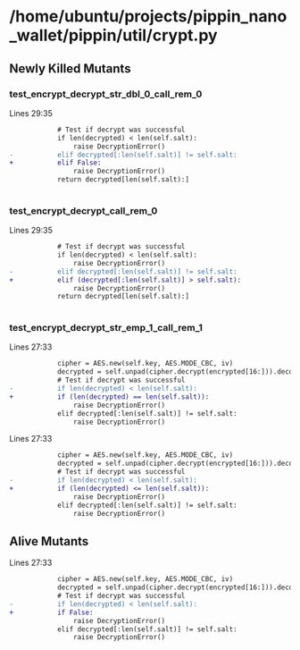 



# /home/ubuntu/projects/pippin_nano_wallet/pippin/util/crypt.py

## Newly Killed Mutants

### test_encrypt_decrypt_str_dbl_0_call_rem_0
  
Lines 29:35

```diff
	        # Test if decrypt was successful
	        if len(decrypted) < len(self.salt):
	            raise DecryptionError()
-	        elif decrypted[:len(self.salt)] != self.salt:
+	        elif False:
	            raise DecryptionError()
	        return decrypted[len(self.salt):]
	

```
### test_encrypt_decrypt_call_rem_0
  
Lines 29:35

```diff
	        # Test if decrypt was successful
	        if len(decrypted) < len(self.salt):
	            raise DecryptionError()
-	        elif decrypted[:len(self.salt)] != self.salt:
+	        elif (decrypted[:len(self.salt)] > self.salt):
	            raise DecryptionError()
	        return decrypted[len(self.salt):]
	

```
### test_encrypt_decrypt_str_emp_1_call_rem_1
  
Lines 27:33

```diff
	        cipher = AES.new(self.key, AES.MODE_CBC, iv)
	        decrypted = self.unpad(cipher.decrypt(encrypted[16:])).decode('latin-1')
	        # Test if decrypt was successful
-	        if len(decrypted) < len(self.salt):
+	        if (len(decrypted) == len(self.salt)):
	            raise DecryptionError()
	        elif decrypted[:len(self.salt)] != self.salt:
	            raise DecryptionError()

```  
Lines 27:33

```diff
	        cipher = AES.new(self.key, AES.MODE_CBC, iv)
	        decrypted = self.unpad(cipher.decrypt(encrypted[16:])).decode('latin-1')
	        # Test if decrypt was successful
-	        if len(decrypted) < len(self.salt):
+	        if (len(decrypted) <= len(self.salt)):
	            raise DecryptionError()
	        elif decrypted[:len(self.salt)] != self.salt:
	            raise DecryptionError()

```
## Alive Mutants
  
Lines 27:33

```diff
	        cipher = AES.new(self.key, AES.MODE_CBC, iv)
	        decrypted = self.unpad(cipher.decrypt(encrypted[16:])).decode('latin-1')
	        # Test if decrypt was successful
-	        if len(decrypted) < len(self.salt):
+	        if False:
	            raise DecryptionError()
	        elif decrypted[:len(self.salt)] != self.salt:
	            raise DecryptionError()

```